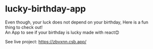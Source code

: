 # lucky-birthday-app

Even though, your luck does not depend on your birthday, Here is a fun thing to check out!  
An App to see if your birthday is lucky made with react😊

See live project: https://zbvxnn.csb.app/
